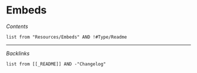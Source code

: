 # Embeds

*Contents*

````dataview
list from "Resources/Embeds" AND !#Type/Readme
````

---

*Backlinks*

````dataview
list from [[_README]] AND -"Changelog"
````
